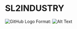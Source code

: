 # SL2INDUSTRY
![GitHub Logo](https://github.com/Semicolon10/SL2INDUSTRY/tree/master/images/logo.png)
Format: ![Alt Text](url)
